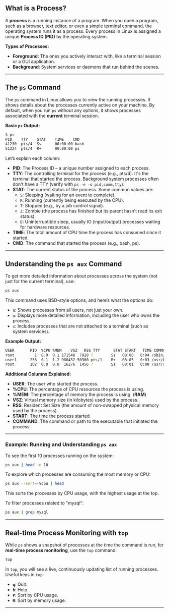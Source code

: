 ## What is a Process?

A **process** is a running instance of a program. When you open a program, such as a browser, text editor, or even a simple terminal command, the operating system runs it as a process. Every process in Linux is assigned a unique **Process ID (PID)** by the operating system.

**Types of Processes:**

- **Foreground**: The ones you actively interact with, like a terminal session or a GUI application.
- **Background**: System services or daemons that run behind the scenes.

---

## The `ps` Command

The `ps` command in Linux allows you to view the running processes. It shows details about the processes currently active on your machine. By default, when you run `ps` without any options, it shows processes associated with the **current** terminal session.

**Basic `ps` Output:**

```bash
$ ps 
PID    TTY    STAT    TIME    CMD
41230  pts/4  Ss      00:00:00 bash
51224  pts/4  R+      00:00:00 ps
```

Let’s explain each column:

- **PID**: The Process ID – a unique number assigned to each process.
- **TTY**: The controlling terminal for the process (e.g., pts/4). It's the terminal that started the process. Background system processes often don't have a TTY (verify with `ps -e -o pid,comm,tty`).
- **STAT**: The current status of the process. Some common values are:
  - `S`: Sleeping (waiting for an event to complete).
  - `R`: Running (currently being executed by the CPU).
  - `T`: Stopped (e.g., by a job control signal).
  - `Z`: Zombie (the process has finished but its parent hasn’t read its exit status).
  - `D`: Uninterruptible sleep, usually IO (input/output) processes waiting for hardware resources.
- **TIME**: The total amount of CPU time the process has consumed since it started.
- **CMD**: The command that started the process (e.g., bash, ps).

---

## Understanding the `ps aux` Command

To get more detailed information about processes across the system (not just for the current terminal), use: 

```bash
ps aux
```

This command uses BSD-style options, and here’s what the options do:

- `a`: Shows processes from all users, not just your own.
- `u`: Displays more detailed information, including the user who owns the process.
- `x`: Includes processes that are not attached to a terminal (such as system services).

**Example Output:**

```bash
USER       PID  %CPU %MEM    VSZ   RSS TTY      STAT START   TIME COMMAND
root         1  0.0  0.1 171548  7928 ?        Ss   08:00   0:04 /sbin/init
user1      256  0.1  1.2 980432 50300 pts/1    R+   08:05   0:03 /usr/bin/python3
root       102  0.0  0.0  16276  1456 ?        Ss   08:01   0:00 /usr/sbin/cron
```

**Additional Columns Explained:**

- **USER**: The user who started the process.
- **%CPU**: The percentage of CPU resources the process is using.
- **%MEM**: The percentage of memory the process is using. (**RAM**)
- **VSZ**: Virtual memory size (in kilobytes) used by the process.
- **RSS**: Resident Set Size (the amount of non-swapped physical memory used by the process).
- **START**: The time the process started.
- **COMMAND**: The command or path to the executable that initiated the process.

---

### Example: Running and Understanding `ps aux`

To see the first 10 processes running on the system:

```bash
ps aux | head -n 10
```

To explore which processes are consuming the most memory or CPU:

```bash
ps aux --sort=-%cpu | head
```
This sorts the processes by CPU usage, with the highest usage at the top.

To filter processes related to "mysql":

```bash
ps aux | grep mysql
```

---

## Real-time Process Monitoring with `top`

While `ps` shows a snapshot of processes at the time the command is run, for **real-time process monitoring**, use the `top` command:

```bash
top
```

In `top`, you will see a live, continuously updating list of running processes. Useful keys in `top`:

- **`q`**: Quit.
- **`h`**: Help.
- **`P`**: Sort by CPU usage.
- **`M`**: Sort by memory usage.

---
